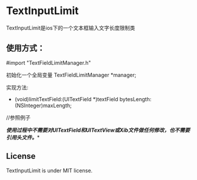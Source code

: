 TextInputLimit
==============
TextInputLimit是ios下的一个文本框输入文字长度限制类

使用方式：
-----------

<!--#import "UITextField+Category.h" -->
<!----> 
<!--实现方法：-->
<!--- (void)textFieldDidChange:(UITextField*)textField;-->
<!--- (BOOL)textField:(UITextField*)textField shouldChangeCharactersInRange:(NSRange)range replacementString:(NSString*)string-->
<!--master-->
<!--add Ts2 branch-->

#import "TextFieldLimitManager.h"

初始化一个全局变量 TextFieldLimitManager *manager;

实现方法:
- (void)limitTextField:(UITextField *)textField bytesLength:(NSInteger)maxLength;


//参照例子
         
***使用过程中不需要对UITextField和UITextView或Xib文件做任何修改，也不需要引用头文件。****

License
-----------
   
TextInputLimit is under MIT license.
